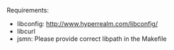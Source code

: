 Requirements:
  - libconfig: http://www.hyperrealm.com/libconfig/
  - libcurl
  - jsmn: Please provide correct libpath in the Makefile
